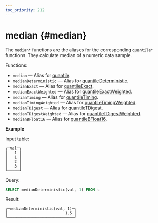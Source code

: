 ```yaml
---
toc_priority: 212
---
```


# median {#median}

The `median*` functions are the aliases for the corresponding `quantile*` functions. They calculate median of a numeric data sample.

Functions:

-   `median` — Alias for [quantile](quantile.md).
-   `medianDeterministic` — Alias for [quantileDeterministic](quantiledeterministic.md).
-   `medianExact` — Alias for [quantileExact](quantileexact.md).
-   `medianExactWeighted` — Alias for [quantileExactWeighted](quantileexactweighted.md).
-   `medianTiming` — Alias for [quantileTiming](quantiletiming.md).
-   `medianTimingWeighted` — Alias for [quantileTimingWeighted](quantiletimingweighted.md).
-   `medianTDigest` — Alias for [quantileTDigest](quantiletdigest.md).
-   `medianTDigestWeighted` — Alias for [quantileTDigestWeighted](quantiletdigestweighted.md).
-   `medianBFloat16` — Alias for [quantileBFloat16](quantilebfloat16.md).

**Example**

Input table:

``` text
┌─val─┐
│   1 │
│   1 │
│   2 │
│   3 │
└─────┘
```

Query:

``` sql
SELECT medianDeterministic(val, 1) FROM t
```

Result:

``` text
┌─medianDeterministic(val, 1)─┐
│                         1.5 │
└─────────────────────────────┘
```
